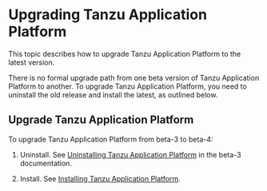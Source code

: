 # Upgrading Tanzu Application Platform

This topic describes how to upgrade Tanzu Application Platform to the latest version.

There is no formal upgrade path from one beta version of Tanzu Application Platform to another.
To upgrade Tanzu Application Platform,
you need to uninstall the old release and install the latest, as outlined below.

## Upgrade Tanzu Application Platform

To upgrade Tanzu Application Platform from beta-3 to beta-4:

1. Uninstall. See [Uninstalling Tanzu Application Platform](https://docs.vmware.com/en/VMware-Tanzu-Application-Platform/0.3/tap-0-3/GUID-uninstall.html) in the beta-3 documentation.

1. Install. See [Installing Tanzu Application Platform](install.html).
